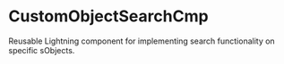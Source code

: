 # CustomObjectSearchCmp
Reusable Lightning component for implementing search functionality on specific sObjects.
